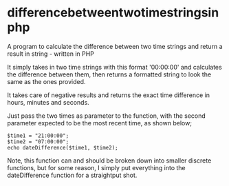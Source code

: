 # differencebetweentwotimestringsinphp
A program to calculate the difference between two time strings and return a result in string - written in PHP

It simply takes in two time strings with this format '00:00:00' and calculates the difference between them, then returns a formatted string to look the same as the ones provided.

It takes care of negative results and returns the exact time difference in hours, minutes and seconds.

Just pass the two times as parameter to the function, with the second parameter expected to be the most recent time, as shown below;

    $time1 = "21:00:00";
    $time2 = "07:00:00";
    echo dateDifference($time1, $time2);
    
 Note, this function can and should be broken down into smaller discrete functions, but for some reason, I simply put everything into the dateDifference function for a straightput shot. 
